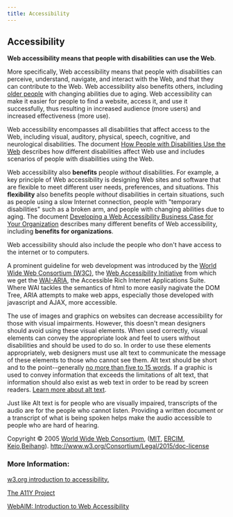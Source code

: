 ```yaml
---
title: Accessibility
---
```

## Accessibility
<strong>Web accessibility means that people with disabilities can use the Web</strong>.

More specifically, Web accessibility means that people with disabilities can perceive, understand, navigate, and interact with the Web, and that they can
contribute to the Web. Web accessibility also benefits others, including [older people](https://www.w3.org/WAI/bcase/soc.html#of) with changing abilities
due to aging. Web accessibility can make it easier for people to find a website, access it, and use it successfully, thus resulting in increased audience (more users) and increased effectiveness (more use).

Web accessibility encompasses all disabilities that  affect access to the Web, including visual, auditory, physical, speech, cognitive, and neurological
disabilities. The document [How People with Disabilities Use the Web](http://www.w3.org/WAI/intro/people-use-web/Overview.html) describes how different
disabilities affect Web use and includes scenarios of people with disabilities using the Web.

Web accessibility also **benefits** people *without* disabilities. For example, a key  principle of Web accessibility is designing Web sites and software
that are flexible to meet different user needs, preferences, and situations. This **flexibility** also benefits people *without* disabilities in certain
situations, such as people using a slow Internet connection, people with "temporary disabilities" such as a broken arm, and people with changing abilities
due to aging. The document [Developing a Web Accessibility Business Case for Your Organization](https://www.w3.org/WAI/bcase/Overview) describes many
different benefits of Web accessibility, including **benefits for organizations**.

Web accessibility should also include the people who don't have access to the internet or to computers.

A prominent guideline for web development was introduced by the [World Wide Web Consortium (W3C)](https://www.w3.org/), the [Web Accessibility Initiative](https://www.w3.org/WAI/)
from which we get the [WAI-ARIA](https://developer.mozilla.org/en-US/docs/Learn/Accessibility/WAI-ARIA_basics), the Accessible Rich Internet Applications Suite.
Where WAI tackles the semantics of html to more easily nagivate the DOM Tree, ARIA attempts to make web apps, especially those developed with javascript and
AJAX, more accessible. 

The use of images and graphics on websites can decrease accessibility for those with visual impairments. However, this doesn't mean designers should avoid
using these visual elements. When used correctly, visual elements can convey the appropriate look and feel to users without disabilities and should be used
to do so. In order to use these elements appropriately, web designers must use alt text to communicate the message of these elements to those who cannot see
them. Alt text should be short and to the point--generally [no more than five to 15 words](https://www.thoughtco.com/writing-great-alt-text-3466185). If a
graphic is used to convey information that exceeds the limitations of alt text, that information should also exist as web text in order to be read by screen
readers. [Learn more about alt text](https://webaim.org/techniques/alttext/).

Just like Alt text is for people who are visually impaired, transcripts of the audio are for the people who cannot listen. Providing a written document or a transcript of what is being spoken helps make the audio accessible to people who are hard of hearing.

Copyright &copy; 2005 <a href="http://www.w3.org" shape="rect">World Wide Web Consortium</a>, (<a href="http://www.csail.mit.edu/" shape="rect">MIT</a>, <a href="http://www.ercim.org" shape="rect">ERCIM</a>, <a href="http://www.keio.ac.jp" shape="rect">Keio</a>,<a href="http://ev.buaa.edu.cn" shape="rect">Beihang</a>). http://www.w3.org/Consortium/Legal/2015/doc-license

### More Information:
<a href='https://www.w3.org/WAI/intro/accessibility.php' target='_blank' rel='nofollow'>w3.org introduction to accessibility.</a>

<a href='http://a11yproject.com/' target='_blank' rel='nofollow'>The A11Y Project</a>

<a href='https://webaim.org/intro/' target='_blank' rel='nofollow'>WebAIM: Introduction to Web Accessibility</a>
